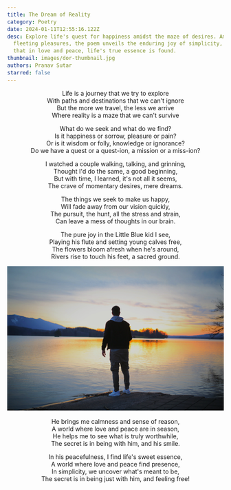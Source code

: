 ```yaml
---
title: The Dream of Reality
category: Poetry
date: 2024-01-11T12:55:16.122Z
desc: Explore life's quest for happiness amidst the maze of desires. Amid
  fleeting pleasures, the poem unveils the enduring joy of simplicity, revealing
  that in love and peace, life's true essence is found.
thumbnail: images/dor-thumbnail.jpg
authors: Pranav Sutar
starred: false
---
```

<p style="text-align: center;align:center;">Life is a journey that we try to explore<br>
With paths and destinations that we can't ignore<br>
But the more we travel, the less we arrive<br>
Where reality is a maze that we can't survive</p>

<p style="text-align: center;align:center;">What do we seek and what do we find?<br>
Is it happiness or sorrow, pleasure or pain?<br>
Or is it wisdom or folly, knowledge or ignorance?<br>
Do we have a quest or a quest-ion, a mission or a miss-ion?</p>

<p style="text-align: center;align:center;">I watched a couple walking, talking, and grinning,<br>
Thought I'd do the same, a good beginning,<br>
But with time, I learned, it's not all it seems,<br>
The crave of momentary desires, mere dreams.</p>

<p style="text-align: center;align:center;">The things we seek to make us happy, <br>
Will fade away from our vision quickly, <br>
The pursuit, the hunt, all the stress and strain, <br>
Can leave a mess of thoughts in our brain.</p>

<p style="text-align: center;align:center;">The pure joy in the Little Blue kid I see,<br>
Playing his flute and setting young calves free,<br>
The flowers bloom afresh when he's around,<br>
Rivers rise to touch his feet, a sacred ground.</p>

![](images/dor-pic.jpg)

<p style="text-align: center;align:center;">He brings me calmness and sense of reason, <br>
A world where love and peace are in season,<br> 
He helps me to see what is truly worthwhile, <br>
The secret is in being with him, and his smile.</p>

<p style="text-align: center;align:center;">In his peacefulness, I find life's sweet essence,<br>
A world where love and peace find presence,<br>
In simplicity, we uncover what's meant to be,<br>
The secret is in being just with him, and feeling free!</p>